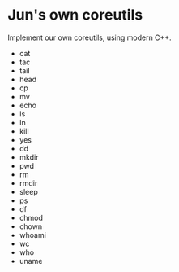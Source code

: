 # Jun's own coreutils

Implement our own coreutils, using modern C++.

- cat
- tac
- tail
- head
- cp
- mv
- echo
- ls
- ln
- kill
- yes
- dd
- mkdir
- pwd
- rm
- rmdir
- sleep
- ps
- df
- chmod
- chown
- whoami
- wc
- who
- uname
